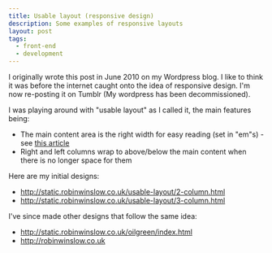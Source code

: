 ```yaml
---
title: Usable layout (responsive design)
description: Some examples of responsive layouts
layout: post
tags:
  - front-end
  - development
---
```

 
I originally wrote this post in June 2010 on my Wordpress blog. I like to think it was before the internet caught onto the idea of responsive design. I'm now re-posting it on Tumblr (My wordpress has been decommissioned).

I was playing around with "usable layout" as I called it, the main features being:

 - The main content area is the right width for easy reading (set in "em"s) - see [this article](http://www.maxdesign.com.au/articles/em/)
 - Right and left columns wrap to above/below the main content when there is no longer space for them

Here are my initial designs:

 - http://static.robinwinslow.co.uk/usable-layout/2-column.html
 - http://static.robinwinslow.co.uk/usable-layout/3-column.html

I've since made other designs that follow the same idea:

 - http://static.robinwinslow.co.uk/oilgreen/index.html
 - http://robinwinslow.co.uk
